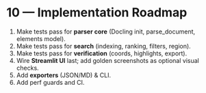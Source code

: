 # 10 — Implementation Roadmap

1) Make tests pass for **parser core** (Docling init, parse_document, elements model).  
2) Make tests pass for **search** (indexing, ranking, filters, region).  
3) Make tests pass for **verification** (coords, highlights, export).  
4) Wire **Streamlit UI** last; add golden screenshots as optional visual checks.  
5) Add **exporters** (JSON/MD) & CLI.  
6) Add perf guards and CI.
